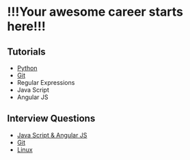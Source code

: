 # !!!Your awesome career starts here!!!

## Tutorials
- [Python](python/index.html)
- [Git](git/index.html)
- Regular Expressions
- Java Script
- Angular JS

## Interview Questions
- [Java Script & Angular JS](js/faq.html)
- [Git](git/faq.html)
- [Linux](linux/faq.html)
